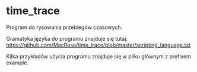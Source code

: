 # time_trace
Program do rysowania przebiegów czasowych.

Gramatyka języka do programu znajduje się tutaj: https://github.com/MacRosa/time_trace/blob/master/scripting_language.txt

Kilka przykładów użycia programu znajduje się w pliku głównym z prefixem example.
